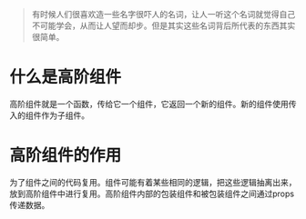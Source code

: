>有时候人们很喜欢造一些名字很吓人的名词，让人一听这个名词就觉得自己不可能学会，从而让人望而却步。但是其实这些名词背后所代表的东西其实很简单。
# 什么是高阶组件
高阶组件就是一个函数，传给它一个组件，它返回一个新的组件。新的组件使用传入的组件作为子组件。

# 高阶组件的作用
为了组件之间的代码复用。组件可能有着某些相同的逻辑，把这些逻辑抽离出来，放到高阶组件中进行复用。高阶组件内部的包装组件和被包装组件之间通过props传递数据。
